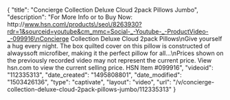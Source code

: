 {
    "title": "Concierge Collection Deluxe Cloud 2pack Pillows  Jumbo",
    "description": "For More Info or to Buy Now: http:\/\/www.hsn.com\/products\/seo\/8263930?rdr=1&sourceid=youtube&cm_mmc=Social-_-Youtube-_-ProductVideo-_-099916\nConcierge Collection Deluxe Cloud 2pack Pillows\nGive yourself a hug  every night. The box quilted cover on this pillow is constructed of alwayssoft microfiber, making it the perfect pillow for all...\nPrices shown on the previously recorded video may not represent the current price.  View hsn.com to view the current selling price. HSN Item #099916",
    "videoid": "112335313",
    "date_created": "1495808801",
    "date_modified": "1503426136",
    "type": "captivate",
    "layout": "video",
    "url": "\/v\/concierge-collection-deluxe-cloud-2pack-pillows-jumbo\/112335313"
}